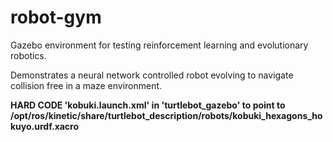 # robot-gym
Gazebo environment for testing reinforcement learning and evolutionary robotics.

Demonstrates a neural network controlled robot evolving to navigate collision free in a maze environment.



**HARD CODE 'kobuki.launch.xml' in 'turtlebot_gazebo' to point to /opt/ros/kinetic/share/turtlebot_description/robots/kobuki_hexagons_hokuyo.urdf.xacro**
